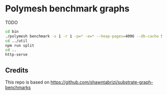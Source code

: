 # Polymesh benchmark graphs

TODO

```bash
cd bin
./polymesh benchmark -s 1 -r 1 -p=* -e=* --heap-pages=4096 --db-cache 512 > data.txt 2> log.txt
cd ../util
npm run split
cd ..
http-serve
```

## Credits

This repo is based on <https://github.com/shawntabrizi/substrate-graph-benchmarks>
